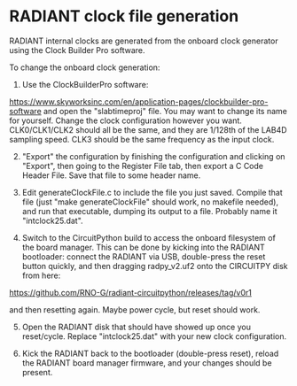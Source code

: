 # RADIANT clock file generation

RADIANT internal clocks are generated from the onboard clock generator
using the Clock Builder Pro software.

To change the onboard clock generation:

1. Use the ClockBuilderPro software:

https://www.skyworksinc.com/en/application-pages/clockbuilder-pro-software
and open the "slabtimeproj" file. You may want to change its name for yourself.
Change the clock configuration however you want. CLK0/CLK1/CLK2 should all
be the same, and they are 1/128th of the LAB4D sampling speed. CLK3 should
be the same frequency as the input clock.

2. "Export" the configuration by finishing the configuration and clicking on
"Export", then going to the Register File tab, then export a C Code
Header File. Save that file to some header name.

3. Edit generateClockFile.c to include the file you just saved. Compile that
file (just "make generateClockFile" should work, no makefile needed), and
run that executable, dumping its output to a file. Probably name it
"intclock25.dat".

4. Switch to the CircuitPython build to access the onboard filesystem of the
board manager. This can be done by kicking into the RADIANT bootloader:
connect the RADIANT via USB, double-press the reset button quickly, and
then dragging radpy_v2.uf2 onto the CIRCUITPY disk from here:

https://github.com/RNO-G/radiant-circuitpython/releases/tag/v0r1

and then resetting again. Maybe power cycle, but reset should work.

5. Open the RADIANT disk that should have showed up once you reset/cycle.
Replace "intclock25.dat" with your new clock configuration.

6. Kick the RADIANT back to the bootloader (double-press reset), reload
the RADIANT board manager firmware, and your changes should be present.